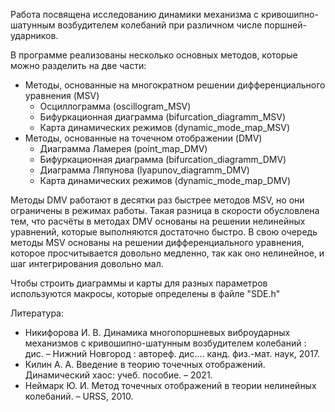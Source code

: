 Работа посвящена исследованию динамики механизма с кривошипно-шатунным возбудителем колебаний при различном числе поршней-ударников.

В программе реализованы несколько основных методов, которые можно разделить на две части:
  - Методы, основанные на многократном решении дифференциального уравнения (MSV)
    * Осциллограмма (oscillogram_MSV)
    * Бифуркационная диаграмма (bifurcation_diagramm_MSV)
    * Карта динамических режимов (dynamic_mode_map_MSV)
  - Методы, основанные на точечном отображении (DMV)
    * Диаграмма Ламерея (point_map_DMV)
    * Бифуркационная диаграмма (bifurcation_diagramm_DMV)
    * Диаграмма Ляпунова (lyapunov_diagramm_DMV)
    * Карта динамических режимов (dynamic_mode_map_DMV)

Методы DMV работают в десятки раз быстрее методов MSV, но они ограничены в режимах работы. Такая разница в скорости обусловлена тем, что расчёты в методах DMV основаны 
на решении нелинейных уравнений, которые выполняются достаточно быстро. В свою очередь методы MSV основаны на решении дифференциального уравнения, которое просчитывается
довольно медленно, так как оно нелинейное, и шаг интегрирования довольно мал.

Чтобы строить диаграммы и карты для разных параметров используются макросы, которые определены в файле "SDE.h"

Литература:
  - Никифорова И. В. Динамика многопоршневых виброударных механизмов с кривошипно-шатунным возбудителем колебаний : дис. – Нижний Новгород : автореф. дис.… канд. физ.-мат. наук, 2017.
  - Килин А. А. Введение в теорию точечных отображений. Динамический хаос: учеб. пособие. – 2021.
  - Неймарк Ю. И. Метод точечных отображений в теории нелинейных колебаний. – URSS, 2010.
